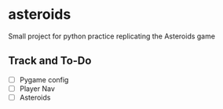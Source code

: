 # asteroids
Small project for python practice replicating the Asteroids game

## Track and To-Do
- [ ] Pygame config
- [ ] Player Nav
- [ ] Asteroids
